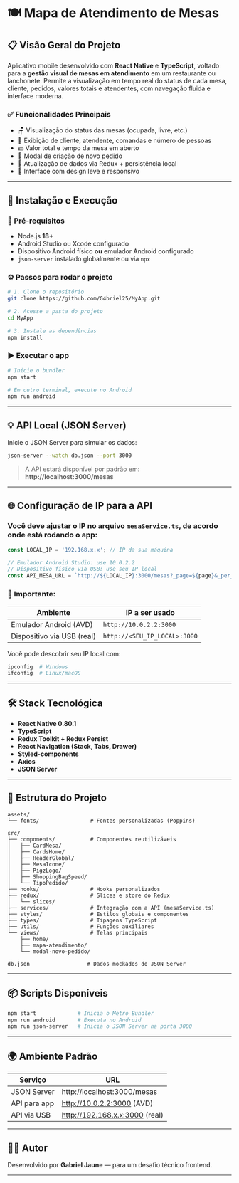# 🍽️ Mapa de Atendimento de Mesas

## 📋 Visão Geral do Projeto

Aplicativo mobile desenvolvido com **React Native** e **TypeScript**, voltado para a **gestão visual de mesas em atendimento** em um restaurante ou lanchonete. Permite a visualização em tempo real do status de cada mesa, cliente, pedidos, valores totais e atendentes, com navegação fluida e interface moderna.

### ✅ Funcionalidades Principais

- 🪑 Visualização do status das mesas (ocupada, livre, etc.)
- 👥 Exibição de cliente, atendente, comandas e número de pessoas
- 💵 Valor total e tempo da mesa em aberto
- 🧾 Modal de criação de novo pedido
- 🔁 Atualização de dados via Redux + persistência local
- 🎨 Interface com design leve e responsivo

---

## 🚀 Instalação e Execução

### 🔧 Pré-requisitos

- Node.js **18+**
- Android Studio ou Xcode configurado
- Dispositivo Android físico **ou** emulador Android configurado
- `json-server` instalado globalmente ou via `npx`

### ⚙️ Passos para rodar o projeto

```bash
# 1. Clone o repositório
git clone https://github.com/G4briel25/MyApp.git

# 2. Acesse a pasta do projeto
cd MyApp

# 3. Instale as dependências
npm install
```

### ▶️ Executar o app

```bash
# Inicie o bundler
npm start

# Em outro terminal, execute no Android
npm run android
```

---

## 💡 API Local (JSON Server)

Inicie o JSON Server para simular os dados:

```bash
json-server --watch db.json --port 3000
```

> A API estará disponível por padrão em:  
> **http://localhost:3000/mesas**

---

## 🌐 Configuração de IP para a API

### Você deve ajustar o IP no arquivo `mesaService.ts`, de acordo onde está rodando o app:

```ts
const LOCAL_IP = '192.168.x.x'; // IP da sua máquina

// Emulador Android Studio: use 10.0.2.2
// Dispositivo físico via USB: use seu IP local
const API_MESA_URL = `http://${LOCAL_IP}:3000/mesas?_page=${page}&_per_page=${perPage}`;
```

### 🧠 Importante:

| Ambiente                    | IP a ser usado                            |
|-----------------------------|-------------------------------------------|
| Emulador Android (AVD)      | `http://10.0.2.2:3000`                     |
| Dispositivo via USB (real)  | `http://<SEU_IP_LOCAL>:3000`              |

Você pode descobrir seu IP local com:

```bash
ipconfig  # Windows
ifconfig  # Linux/macOS
```
---

## 🛠️ Stack Tecnológica

- **React Native 0.80.1**
- **TypeScript**
- **Redux Toolkit + Redux Persist**
- **React Navigation (Stack, Tabs, Drawer)**
- **Styled-components**
- **Axios**
- **JSON Server**

---

## 📁 Estrutura do Projeto

```
assets/
└── fonts/                # Fontes personalizadas (Poppins)

src/
├── components/           # Componentes reutilizáveis
│   ├── CardMesa/
│   ├── CardsHome/
│   ├── HeaderGlobal/
│   ├── MesaIcone/
│   ├── PigzLogo/
│   ├── ShoppingBagSpeed/
│   └── TipoPedido/
├── hooks/                # Hooks personalizados
├── redux/                # Slices e store do Redux
│   └── slices/
├── services/             # Integração com a API (mesaService.ts)
├── styles/               # Estilos globais e componentes
├── types/                # Tipagens TypeScript
├── utils/                # Funções auxiliares
└── views/                # Telas principais
    ├── home/
    ├── mapa-atendimento/
    └── modal-novo-pedido/

db.json                  # Dados mockados do JSON Server
```

---

## 📦 Scripts Disponíveis

```bash
npm start             # Inicia o Metro Bundler
npm run android       # Executa no Android
npm run json-server   # Inicia o JSON Server na porta 3000
```

---

## 🌍 Ambiente Padrão

| Serviço        | URL                             |
|----------------|----------------------------------|
| JSON Server    | http://localhost:3000/mesas     |
| API para app   | http://10.0.2.2:3000 (AVD)       |
| API via USB    | http://192.168.x.x:3000 (real)  |

---

## 👨‍💻 Autor

Desenvolvido por **Gabriel Jaune** — para um desafio técnico frontend.

---
